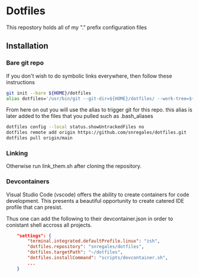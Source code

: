 # Dotfiles

This repostory holds all of my "." prefix configuration files

## Installation

### Bare git repo
If you don't wish to do symbolic links everywhere, then follow these instructions

```bash
git init --bare ${HOME}/dotfiles
alias dotfiles='/usr/bin/git --git-dir=${HOME}/dotfiles/ --work-tree=${HOME}'
```

From here on out you will use the alias to trigger git for this repo.
this alias is later added to the files that you pulled such as .bash_aliases 

```bash
dotfiles config --local status.showUntrackedFiles no
dotfiles remote add origin https://github.com/snregales/dotfiles.git
dotfiles pull origin/main
```

### Linking

Otherwise run link_them.sh after cloning the repository.

### Devcontainers

Visual Studio Code (vscode) offers the ability to create containers for code development.
This presents a beautiful opportunity to create catered IDE profile that can presist.

Thus one can add the following to their devcontainer.json in order to conistant shell accross all projects.

```json
	"settings": {
		"terminal.integrated.defaultProfile.linux": "zsh",
		"dotfiles.repository": "snregales/dotfiles",
		"dotfiles.targetPath": "~/dotfiles",
		"dotfiles.installCommand": "scripts/devcontainer.sh",
        ...
    }
```

